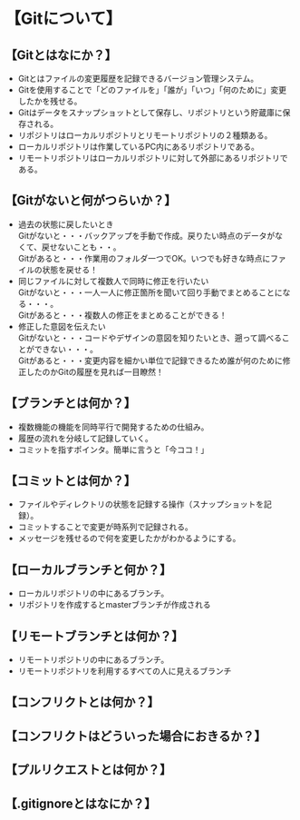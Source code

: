 # 【Gitについて】  
## 【Gitとはなにか？】  
- Gitとはファイルの変更履歴を記録できるバージョン管理システム。  
- Gitを使用することで「どのファイルを」「誰が」「いつ」「何のために」変更したかを残せる。
- Gitはデータをスナップショットとして保存し、リポジトリという貯蔵庫に保存される。  
- リポジトリはローカルリポジトリとリモートリポジトリの２種類ある。  
- ローカルリポジトリは作業しているPC内にあるリポジトリである。  
- リモートリポジトリはローカルリポジトリに対して外部にあるリポジトリである。  
## 【Gitがないと何がつらいか？】  
- 過去の状態に戻したいとき  
Gitがないと・・・バックアップを手動で作成。戻りたい時点のデータがなくて、戻せないことも・・。  
Gitがあると・・・作業用のフォルダ一つでOK。いつでも好きな時点にファイルの状態を戻せる！  
- 同じファイルに対して複数人で同時に修正を行いたい  
Gitがないと・・・一人一人に修正箇所を聞いて回り手動でまとめることになる・・・。  
Gitがあると・・・複数人の修正をまとめることができる！  
- 修正した意図を伝えたい  
Gitがないと・・・コードやデザインの意図を知りたいとき、遡って調べることができない・・・。  
Gitがあると・・・変更内容を細かい単位で記録できるため誰が何のために修正したのかGitの履歴を見れば一目瞭然！  

## 【ブランチとは何か？】  
- 複数機能の機能を同時平行で開発するための仕組み。  
- 履歴の流れを分岐して記録していく。
- コミットを指すポインタ。簡単に言うと「今ココ！」  

## 【コミットとは何か？】  
- ファイルやディレクトリの状態を記録する操作（スナップショットを記録）。
- コミットすることで変更が時系列で記録される。
- メッセージを残せるので何を変更したかがわかるようにする。

## 【ローカルブランチと何か？】  
- ローカルリポジトリの中にあるブランチ。  
- リポジトリを作成するとmasterブランチが作成される  

## 【リモートブランチとは何か？】  
- リモートリポジトリの中にあるブランチ。  
- リモートリポジトリを利用するすべての人に見えるブランチ  

## 【コンフリクトとは何か？】  
## 【コンフリクトはどういった場合におきるか？】  
## 【プルリクエストとは何か？】  
## 【.gitignoreとはなにか？】  
